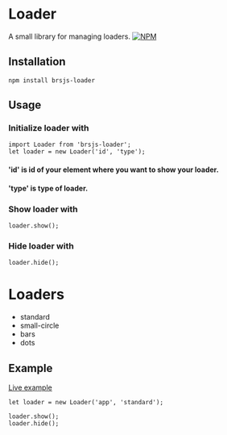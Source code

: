 Loader
=========

A small library for managing loaders.
[![NPM](https://nodei.co/npm/brsjs-loader.png?downloads=true&downloadRank=true&stars=true)](https://nodei.co/npm/brsjs-loader/)

## Installation

  `npm install brsjs-loader`

## Usage
### Initialize loader with
```
import Loader from 'brsjs-loader';
let loader = new Loader('id', 'type');
```
#### 'id' is id of your element where you want to show your loader.
#### 'type' is type of loader.
### Show loader with
```
loader.show();
```
### Hide loader with
```
loader.hide();
```

# Loaders
- standard
- small-circle
- bars
- dots

## Example
[Live example](https://stackblitz.com/edit/brsjs-loader-live-example)

    let loader = new Loader('app', 'standard');

    loader.show();
    loader.hide();

